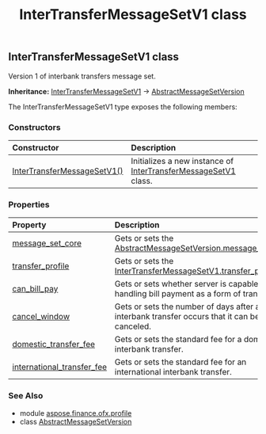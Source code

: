 ﻿---
title: InterTransferMessageSetV1 class
second_title: Aspose.Finance for Python via .NET API References
description: 
type: docs
weight: 170
url: /python-net/aspose.finance.ofx.profile/intertransfermessagesetv1/
is_root: false
---

## InterTransferMessageSetV1 class

Version 1 of interbank transfers message set.



**Inheritance:** [InterTransferMessageSetV1](/finance/python-net/aspose.finance.ofx.profile/intertransfermessagesetv1) → 
[AbstractMessageSetVersion](/finance/python-net/aspose.finance.ofx.profile/abstractmessagesetversion)



The InterTransferMessageSetV1 type exposes the following members:

### Constructors
| Constructor | Description |
| :- | :- |
| [InterTransferMessageSetV1()](/finance/python-net/aspose.finance.ofx.profile/intertransfermessagesetv1/__init__/#) | Initializes a new instance of [InterTransferMessageSetV1](/finance/python-net/aspose.finance.ofx.profile/intertransfermessagesetv1) class. |


### Properties
| Property | Description |
| :- | :- |
| [message_set_core](/finance/python-net/aspose.finance.ofx.profile/intertransfermessagesetv1/message_set_core) | Gets or sets the [AbstractMessageSetVersion.message_set_core](/finance/python-net/aspose.finance.ofx.profile/abstractmessagesetversion#message_set_core). |
| [transfer_profile](/finance/python-net/aspose.finance.ofx.profile/intertransfermessagesetv1/transfer_profile) | Gets or sets the [InterTransferMessageSetV1.transfer_profile](/finance/python-net/aspose.finance.ofx.profile/intertransfermessagesetv1#transfer_profile). |
| [can_bill_pay](/finance/python-net/aspose.finance.ofx.profile/intertransfermessagesetv1/can_bill_pay) | Gets or sets whether server is capable of handling bill payment as a form of transfers. |
| [cancel_window](/finance/python-net/aspose.finance.ofx.profile/intertransfermessagesetv1/cancel_window) | Gets or sets the number of days after an interbank transfer occurs that it can be canceled. |
| [domestic_transfer_fee](/finance/python-net/aspose.finance.ofx.profile/intertransfermessagesetv1/domestic_transfer_fee) | Gets or sets the standard fee for a domestic interbank transfer. |
| [international_transfer_fee](/finance/python-net/aspose.finance.ofx.profile/intertransfermessagesetv1/international_transfer_fee) | Gets or sets the standard fee for an international interbank transfer. |


### See Also

* module [aspose.finance.ofx.profile](../)
* class [AbstractMessageSetVersion](/finance/python-net/aspose.finance.ofx.profile/abstractmessagesetversion)
